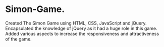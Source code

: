 # Simon-Game.
Created The Simon Game using HTML, CSS, JavaScript and jQuery. Encapsulated the knowledge of jQuery as it had a huge role in this game. Added various aspects to increase the responsiveness and attractiveness of the game. 

